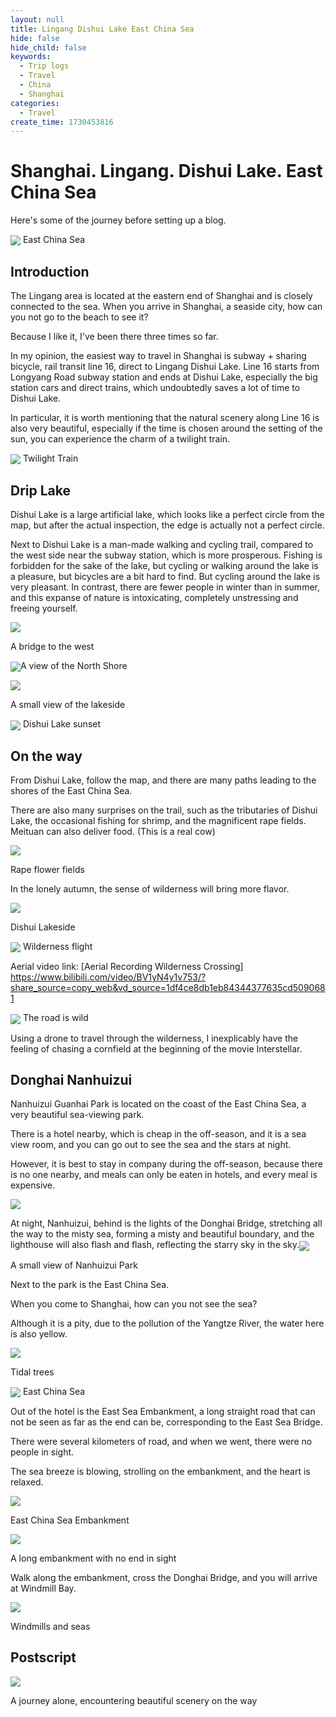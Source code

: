```yaml
---
layout: null
title: Lingang Dishui Lake East China Sea
hide: false
hide_child: false
keywords:
  - Trip logs
  - Travel
  - China
  - Shanghai
categories:
  - Travel
create_time: 1730453816
---
```


# Shanghai. Lingang. Dishui Lake. East China Sea

Here's some of the journey before setting up a blog.

<img src="/assets/EH5cbOxTyoy9zMxrxZacye7XnGb.jpeg" src-width="3735" class="markdown-img m-auto" src-height="2101" align="center"/>
East China Sea

## Introduction

The Lingang area is located at the eastern end of Shanghai and is closely connected to the sea. When you arrive in Shanghai, a seaside city, how can you not go to the beach to see it?

Because I like it, I've been there three times so far.

In my opinion, the easiest way to travel in Shanghai is subway + sharing bicycle, rail transit line 16, direct to Lingang Dishui Lake. Line 16 starts from Longyang Road subway station and ends at Dishui Lake, especially the big station cars and direct trains, which undoubtedly saves a lot of time to Dishui Lake.

In particular, it is worth mentioning that the natural scenery along Line 16 is also very beautiful, especially if the time is chosen around the setting of the sun, you can experience the charm of a twilight train.

<img src="/assets/LDBYbGF3RoqkD2xxJcgcsSucnqe.png" src-width="1678" class="markdown-img m-auto" src-height="835" align="center"/>
Twilight Train

## Drip Lake

Dishui Lake is a large artificial lake, which looks like a perfect circle from the map, but after the actual inspection, the edge is actually not a perfect circle.

Next to Dishui Lake is a man-made walking and cycling trail, compared to the west side near the subway station, which is more prosperous. Fishing is forbidden for the sake of the lake, but cycling or walking around the lake is a pleasure, but bicycles are a bit hard to find. But cycling around the lake is very pleasant. In contrast, there are fewer people in winter than in summer, and this expanse of nature is intoxicating, completely unstressing and freeing yourself.

<img src="/assets/WDOfbIvZ8oB6v5x2ZMvc2zHLnHb.png" src-width="2048" class="markdown-img m-auto" src-height="1483" align="center"/>

A bridge to the west

<img src="/assets/LdRmbKfJ5o5FxCxM9zacqf6lnXf.png" src-width="2048" class="markdown-img m-auto" src-height="1536" align="center"/>A view of the North Shore

<img src="/assets/WorEb8Ax7omJDZxWAF4c9PO1npf.png" src-width="2048" class="markdown-img m-auto" src-height="1536" align="center"/>

A small view of the lakeside

<img src="/assets/WbW5b5IpGozVlGxCAZic16nNnJX.png" src-width="2048" class="markdown-img m-auto" src-height="1536" align="center"/>
Dishui Lake sunset

## On the way

From Dishui Lake, follow the map, and there are many paths leading to the shores of the East China Sea.

There are also many surprises on the trail, such as the tributaries of Dishui Lake, the occasional fishing for shrimp, and the magnificent rape fields. Meituan can also deliver food. (This is a real cow)

<img src="/assets/PkFCbODijoM3WDx7RN6cEKSAnSb.png" src-width="2048" class="markdown-img m-auto" src-height="1536" align="center"/>

Rape flower fields

In the lonely autumn, the sense of wilderness will bring more flavor.

<img src="/assets/LO3Zbc7vDoivRwxv83EcIVp1nUh.png" src-width="1440" class="markdown-img m-auto" src-height="1080" align="center"/>

Dishui Lakeside

<img src="/assets/Y6F3bssSgoLO08xxpXBcpRNNn5g.png" src-width="1920" class="markdown-img m-auto" src-height="1080" align="center"/>
Wilderness flight

Aerial video link: [Aerial Recording Wilderness Crossing] https://www.bilibili.com/video/BV1yN4y1v753/?share_source=copy_web&vd_source=1df4ce8db1eb84344377635cd5090681

<img src="/assets/IdJCbCskLok0cExbdnncpQZQnAb.png" src-width="1920" class="markdown-img m-auto" src-height="1080" align="center"/>
The road is wild

Using a drone to travel through the wilderness, I inexplicably have the feeling of chasing a cornfield at the beginning of the movie Interstellar.

## Donghai Nanhuizui

Nanhuizui Guanhai Park is located on the coast of the East China Sea, a very beautiful sea-viewing park.

There is a hotel nearby, which is cheap in the off-season, and it is a sea view room, and you can go out to see the sea and the stars at night.

However, it is best to stay in company during the off-season, because there is no one nearby, and meals can only be eaten in hotels, and every meal is expensive.

<img src="/assets/ZPP0blDINoKANDxCabWcK1wdn7c.png" src-width="2048" class="markdown-img m-auto" src-height="1536" align="center"/>

At night, Nanhuizui, behind is the lights of the Donghai Bridge, stretching all the way to the misty sea, forming a misty and beautiful boundary, and the lighthouse will also flash and flash, reflecting the starry sky in the sky.<img src="/assets/Mb26bSsyEoWd4bx2ez2cY6d1nzb.png" src-width="2048" class="markdown-img m-auto" src-height="1536" align="center"/>

A small view of Nanhuizui Park

Next to the park is the East China Sea.

When you come to Shanghai, how can you not see the sea?

Although it is a pity, due to the pollution of the Yangtze River, the water here is also yellow.

<img src="/assets/LfXcbbhCnoqPfKx3tvgcPjemnqh.jpeg" src-width="4000" class="markdown-img m-auto" src-height="2250" align="center"/>

Tidal trees

<img src="/assets/NYbtbjdCeoien8x9TkTcBwnonae.jpeg" src-width="4000" class="markdown-img m-auto" src-height="2250" align="center"/>
East China Sea

Out of the hotel is the East Sea Embankment, a long straight road that can not be seen as far as the end can be, corresponding to the East Sea Bridge.

There were several kilometers of road, and when we went, there were no people in sight.

The sea breeze is blowing, strolling on the embankment, and the heart is relaxed.

<img src="/assets/B0FmbI4QsobodlxLYEbcmeNbnrh.png" src-width="2048" class="markdown-img m-auto" src-height="1536" align="center"/>

East China Sea Embankment

<img src="/assets/AAgJb7RV4o0jqaxOdJ6clFgRnlg.png" src-width="2048" class="markdown-img m-auto" src-height="1536" align="center"/>

A long embankment with no end in sight

Walk along the embankment, cross the Donghai Bridge, and you will arrive at Windmill Bay.

<img src="/assets/FbuXbsqoXotXEwx5SHMcxYkdnac.png" src-width="2048" class="markdown-img m-auto" src-height="1536" align="center"/>

Windmills and seas

## Postscript

<img src="/assets/QEWAboTk7o2MFQx38JvcVz0Jn7b.jpeg" src-width="4000" class="markdown-img m-auto" src-height="2250" align="center"/>

A journey alone, encountering beautiful scenery on the way